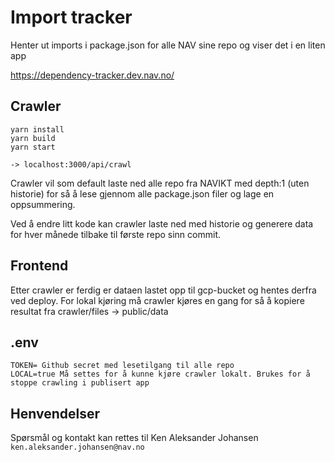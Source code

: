 
# Import tracker

Henter ut imports i package.json for alle NAV sine repo og viser det i en liten app

https://dependency-tracker.dev.nav.no/

## Crawler

```
yarn install
yarn build
yarn start

-> localhost:3000/api/crawl
```

Crawler vil som default laste ned alle repo fra NAVIKT med depth:1 (uten historie) for så å lese gjennom alle package.json filer og lage en oppsummering.

Ved å endre litt kode kan crawler laste ned med historie og generere data for hver månede tilbake til første repo sinn commit.

## Frontend

Etter crawler er ferdig er dataen lastet opp til gcp-bucket og hentes derfra ved deploy. For lokal kjøring må crawler kjøres en gang for så å kopiere resultat fra crawler/files -> public/data

## .env

```
TOKEN= Github secret med lesetilgang til alle repo
LOCAL=true Må settes for å kunne kjøre crawler lokalt. Brukes for å stoppe crawling i publisert app
```

## Henvendelser

Spørsmål og kontakt kan rettes til Ken Aleksander Johansen `ken.aleksander.johansen@nav.no`
